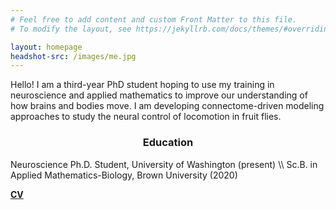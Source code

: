 ```yaml
---
# Feel free to add content and custom Front Matter to this file.
# To modify the layout, see https://jekyllrb.com/docs/themes/#overriding-theme-defaults

layout: homepage
headshot-src: /images/me.jpg
---
```


Hello! I am a third-year PhD student hoping to use my training in neuroscience and applied mathematics to improve our understanding of how brains and bodies move. I am developing connectome-driven modeling approaches to study the neural control of locomotion in fruit flies.

<center><h3>Education</h3></center>
Neuroscience Ph.D. Student, University of Washington (present) \\
Sc.B. in Applied Mathematics-Biology, Brown University (2020)

**[CV](/files/SMPugliese_CV_latest.pdf)**